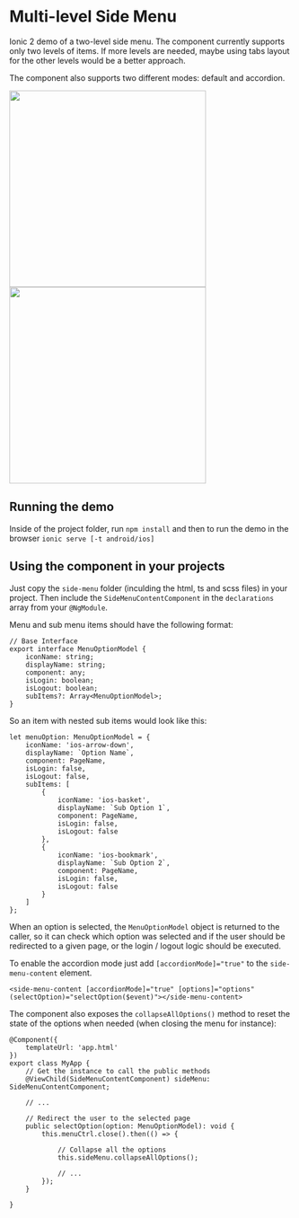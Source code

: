 # Multi-level Side Menu

Ionic 2 demo of a two-level side menu. The component currently supports only two levels of items. If more levels are needed, maybe using tabs layout for the other levels would be a better approach. 

The component also supports two different modes: default and accordion.

<p>
  <img src="http://i.giphy.com/d1E17atMulAI9UEU.gif" width="350"/>
  <img src="http://i.giphy.com/l0ExnRMoD2v40Agvu.gif" width="350"/>
</p>

## Running the demo

Inside of the project folder, run `npm install` and then to run the demo in the browser `ionic serve [-t android/ios]`

## Using the component in your projects

Just copy the `side-menu` folder (inculding the html, ts and scss files) in your project. Then include the `SideMenuContentComponent` in the `declarations` array from your `@NgModule`.

Menu and sub menu items should have the following format:

```
// Base Interface
export interface MenuOptionModel {
	iconName: string;
	displayName: string;
	component: any;
	isLogin: boolean;
	isLogout: boolean;
	subItems?: Array<MenuOptionModel>;
}
```

So an item with nested sub items would look like this:

```
let menuOption: MenuOptionModel = {
    iconName: 'ios-arrow-down',
    displayName: `Option Name`,
    component: PageName,
    isLogin: false,
    isLogout: false,
    subItems: [
        {
            iconName: 'ios-basket',
            displayName: `Sub Option 1`,
            component: PageName,
            isLogin: false,
            isLogout: false
        },
        {
            iconName: 'ios-bookmark',
            displayName: `Sub Option 2`,
            component: PageName,
            isLogin: false,
            isLogout: false
        }
    ]
};
```

When an option is selected, the `MenuOptionModel` object is returned to the caller, so it can check which option was selected and if the user should be redirected to a given page, or the login / logout logic should be executed.

To enable the accordion mode just add `[accordionMode]="true"` to the `side-menu-content` element.

```
<side-menu-content [accordionMode]="true" [options]="options" (selectOption)="selectOption($event)"></side-menu-content>
```

The component also exposes the `collapseAllOptions()` method to reset the state of the options when needed (when closing the menu for instance):

```
@Component({
	templateUrl: 'app.html'
})
export class MyApp {
	// Get the instance to call the public methods
	@ViewChild(SideMenuContentComponent) sideMenu: SideMenuContentComponent;

    // ...

    // Redirect the user to the selected page
	public selectOption(option: MenuOptionModel): void {
		this.menuCtrl.close().then(() => {

			// Collapse all the options
			this.sideMenu.collapseAllOptions();

			// ...
		});
	}

}
```
